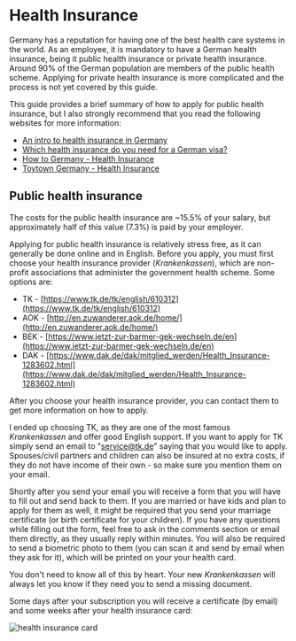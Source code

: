 # Health Insurance

Germany has a reputation for having one of the best health care systems in the world. As an employee, it is mandatory to have a German health insurance, being it public health insurance or private health insurance. Around 90% of the German population are members of the public health scheme. Applying for private health insurance is more complicated and the process is not yet covered by this guide.

This guide provides a brief summary of how to apply for public health insurance, but I also strongly recommend that you read the following websites for more information:

* [An intro to health insurance in Germany](https://allaboutberlin.com/guides/german-health-insurance)
* [Which health insurance do you need for a German visa?](https://allaboutberlin.com/guides/german-visa-health-insurance)
* [How to Germany - Health Insurance](http://www.howtogermany.com/pages/healthinsurance.html)
* [Toytown Germany - Health Insurance](http://www.toytowngermany.com/wiki/Health_insurance)

## Public health insurance

The costs for the public health insurance are ~15.5% of your salary, but approximately half of this value (7.3%) is paid by your employer.

Applying for public health insurance is relatively stress free, as it can generally be done online and in English. Before you apply, you must first choose your health insurance provider (*Krankenkassen*), which are non-profit associations that administer the government health scheme. Some options are:

 - TK - [https://www.tk.de/tk/english/610312](https://www.tk.de/tk/english/610312)
 - AOK - [http://en.zuwanderer.aok.de/home/](http://en.zuwanderer.aok.de/home/)
 - BEK - [https://www.jetzt-zur-barmer-gek-wechseln.de/en](https://www.jetzt-zur-barmer-gek-wechseln.de/en)
 - DAK - [https://www.dak.de/dak/mitglied_werden/Health_Insurance-1283602.html](https://www.dak.de/dak/mitglied_werden/Health_Insurance-1283602.html)

After you choose your health insurance provider, you can contact them to get more information on how to apply.

I ended up choosing TK, as they are one of the most famous *Krankenkassen* and offer good English support. If you want to apply for TK simply send an email to "service@tk.de" saying that you would like to apply. Spouses/civil partners and children can also be insured at no extra costs, if they do not have income of their own - so make sure you mention them on your email.

Shortly after you send your email you will receive a form that you will have to fill out and send back to them. If you are married or have kids and plan to apply for them as well, it might be required that you send your marriage certificate (or birth certificate for your children). If you have any questions while filling out the form, feel free to ask in the comments section or email them directly, as they usually reply within minutes. You will also be required to send a biometric photo to them (you can scan it and send by email when they ask for it), which will be printed on your your health card.

You don't need to know all of this by heart. Your new *Krankenkassen* will always let you know if they need you to send a missing document.

Some days after your subscription you will receive a certificate (by email) and some weeks after your health insurance card:

![health insurance card](https://cloud.githubusercontent.com/assets/2975955/16856590/4d38d912-4a1b-11e6-9cbb-8feaab9a1203.png)
